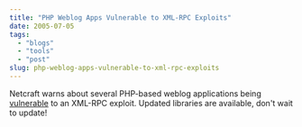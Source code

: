 ```yaml
---
title: "PHP Weblog Apps Vulnerable to XML-RPC Exploits"
date: 2005-07-05
tags: 
  - "blogs"
  - "tools"
  - "post"
slug: php-weblog-apps-vulnerable-to-xml-rpc-exploits
---
```


Netcraft warns about several PHP-based weblog applications being [vulnerable](http://news.netcraft.com/archives/2005/07/04/php_blogging_apps_vulnerable_to_xmlrpc_exploits.html) to an XML-RPC exploit. Updated libraries are available, don't wait to update!
